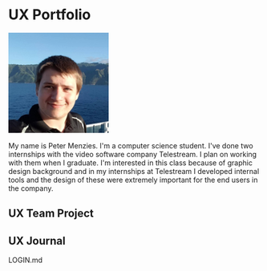 # UX Portfolio

<img src="assets/16114624_649188098594244_1056853292021369709_n.jpg" width="200" />

My name is Peter Menzies. I'm a computer science student. I've done two internships with the video software company Telestream. I plan on working with them when I graduate. I'm interested in this class because of graphic design background and in my internships at Telestream I developed internal tools and the design of these were extremely important for the end users in the company.

## UX Team Project


## UX Journal

LOGIN.md
